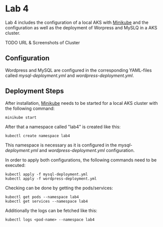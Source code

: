 # Lab 4
Lab 4 includes the configuration of a local AKS with [Minikube](https://minikube.sigs.k8s.io/docs/) and the configuration as well as the deployment of Worpress and MySLQ in a AKS cluster.

TODO URL & Screenshots of Cluster

## Configuration
Wordpress and MySQL are configured in the corresponding YAML-files called *mysql-deployment.yml* and *wordpress-deployment.yml*.

## Deployment Steps
After installation, [Minikube](https://minikube.sigs.k8s.io/docs/) needs to be started for a local AKS cluster with the following command:

```
minikube start
```

After that a namespace called "lab4" is created like this:
```
kubectl create namespace lab4
```

This namespace is necessary as it is configured in the *mysql-deployment.yml* and *wordpress-deployment.yml* configuration.

In order to apply both configurations, the following commands need to be executed:
```
kubectl apply -f mysql-deployment.yml
kubectl apply -f wordpress-deployment.yml
```

Checking can be done by getting the pods/services:
```
kubectl get pods --namespace lab4
kubectl get services --namespace lab4
```

Additionally the logs can be fetched like this:
```
kubectl logs <pod-name> --namespace lab4
```